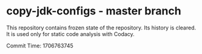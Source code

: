 # copy-jdk-configs - master branch

This repository contains frozen state of the repository.
Its history is cleared. It is used only for static code
analysis with Codacy.

Commit Time: 1706763745